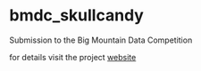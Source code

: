 bmdc_skullcandy
===============

Submission to the Big Mountain Data Competition

for details visit the project [website](http://davidbgonzalez.github.io/bmdc_skullcandy/)
